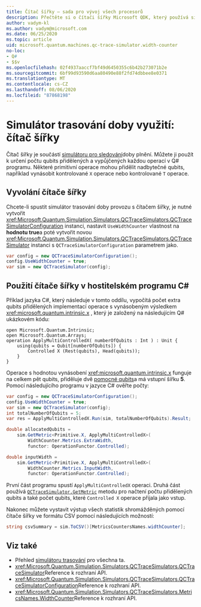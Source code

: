 ```yaml
---
title: Čítač šířky – sada pro vývoj všech procesorů
description: Přečtěte si o čítači šířky Microsoft QDK, který používá simulátor trasování doby provozu k výpočtu počtu qubits přidělených a vypůjčených operacemi v Q# programu.
author: vadym-kl
ms.author: vadym@microsoft.com
ms.date: 06/25/2020
ms.topic: article
uid: microsoft.quantum.machines.qc-trace-simulator.width-counter
no-loc:
- Q#
- $$v
ms.openlocfilehash: 02f4937aaccf7bf49d6450355c6b42b273071b2e
ms.sourcegitcommit: 6bf99d93590d6aa80490e88f2fd74dbbee8e0371
ms.translationtype: MT
ms.contentlocale: cs-CZ
ms.lasthandoff: 08/06/2020
ms.locfileid: "87868198"
---
```

# <a name="quantum-trace-simulator-width-counter"></a>Simulátor trasování doby využití: čítač šířky

Čítač šířky je součástí [simulátoru pro sledování](xref:microsoft.quantum.machines.qc-trace-simulator.intro)doby plnění. Můžete ji použít k určení počtu qubits přidělených a vypůjčených každou operací v Q# programu. Některé primitivní operace mohou přidělit nadbytečné qubits, například vynásobit kontrolované `X` operace nebo kontrolované `T` operace.

## <a name="invoking-the-width-counter"></a>Vyvolání čítače šířky

Chcete-li spustit simulátor trasování doby provozu s čítačem šířky, je nutné vytvořit <xref:Microsoft.Quantum.Simulation.Simulators.QCTraceSimulators.QCTraceSimulatorConfiguration> instanci, nastavit `UseWidthCounter` vlastnost na **hodnotu true**a poté vytvořit novou <xref:Microsoft.Quantum.Simulation.Simulators.QCTraceSimulators.QCTraceSimulator> instanci s `QCTraceSimulatorConfiguration` parametrem jako. 

```csharp
var config = new QCTraceSimulatorConfiguration();
config.UseWidthCounter = true;
var sim = new QCTraceSimulator(config);
```

## <a name="using-the-width-counter-in-a-c-host-program"></a>Použití čítače šířky v hostitelském programu C#

Příklad jazyka C#, který následuje v tomto oddílu, vypočítá počet extra qubits přidělených implementací operace s vynásobeným výsledkem <xref:microsoft.quantum.intrinsic.x> , který je založený na následujícím Q# ukázkovém kódu:

```qsharp
open Microsoft.Quantum.Intrinsic;
open Microsoft.Quantum.Arrays;
operation ApplyMultiControlledX( numberOfQubits : Int ) : Unit {
    using(qubits = Qubit[numberOfQubits]) {
        Controlled X (Rest(qubits), Head(qubits));
    } 
}
```

Operace s hodnotou vynásobení <xref:microsoft.quantum.intrinsic.x> funguje na celkem pět qubits, přiděluje dvě [pomocné qubits](xref:microsoft.quantum.glossary#ancilla)a má vstupní šířku **5**. Pomocí následujícího programu v jazyce C# ověřte počty:

```csharp 
var config = new QCTraceSimulatorConfiguration();
config.UseWidthCounter = true;
var sim = new QCTraceSimulator(config);
int totalNumberOfQubits = 5;
var res = ApplyMultiControlledX.Run(sim, totalNumberOfQubits).Result;

double allocatedQubits = 
    sim.GetMetric<Primitive.X, ApplyMultiControlledX>(
        WidthCounter.Metrics.ExtraWidth,
        functor: OperationFunctor.Controlled); 

double inputWidth =
    sim.GetMetric<Primitive.X, ApplyMultiControlledX>(
        WidthCounter.Metrics.InputWidth,
        functor: OperationFunctor.Controlled);
```

První část programu spustí `ApplyMultiControlledX` operaci. Druhá část používá [`QCTraceSimulator.GetMetric`](https://docs.microsoft.com/dotnet/api/microsoft.quantum.simulation.simulators.qctracesimulators.qctracesimulator.getmetric) metodu pro načtení počtu přidělených qubits a také počet qubits, které `Controlled X` operace přijala jako vstup. 

Nakonec můžete vystavit výstup všech statistik shromážděných pomocí čítače šířky ve formátu CSV pomocí následujících možností:
```csharp
string csvSummary = sim.ToCSV()[MetricsCountersNames.widthCounter];
```

## <a name="see-also"></a>Viz také

- Přehled [simulátoru trasování](xref:microsoft.quantum.machines.qc-trace-simulator.intro) pro všechna ta.
- <xref:Microsoft.Quantum.Simulation.Simulators.QCTraceSimulators.QCTraceSimulator>Reference k rozhraní API.
- <xref:Microsoft.Quantum.Simulation.Simulators.QCTraceSimulators.QCTraceSimulatorConfiguration>Reference k rozhraní API.
- <xref:Microsoft.Quantum.Simulation.Simulators.QCTraceSimulators.MetricsNames.WidthCounter>Reference k rozhraní API.
